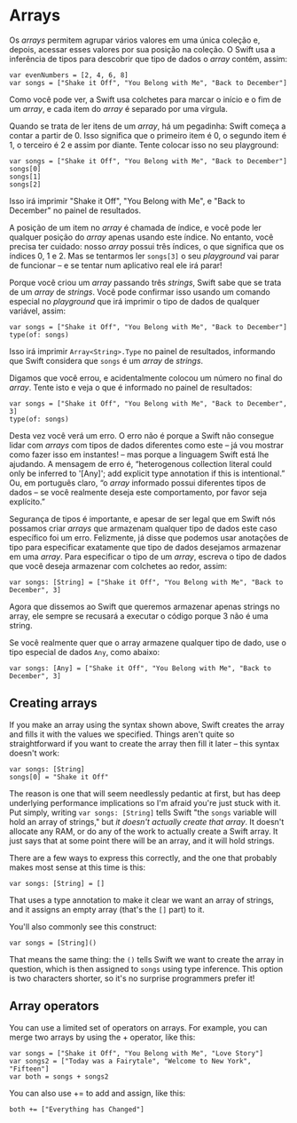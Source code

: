 # Arrays

Os *arrays* permitem agrupar vários valores em uma única coleção e, depois, acessar esses valores por sua posição na coleção. O Swift usa a inferência de tipos para descobrir que tipo de dados o *array* contém, assim:

    var evenNumbers = [2, 4, 6, 8]
    var songs = ["Shake it Off", "You Belong with Me", "Back to December"]

Como você pode ver, a Swift usa colchetes para marcar o início e o fim de um *array*, e cada item do *array* é separado por uma vírgula.

Quando se trata de ler itens de um *array*, há um pegadinha: Swift começa a contar a partir de 0. Isso significa que o primeiro item é 0, o segundo item é 1, o terceiro é 2 e assim por diante. Tente colocar isso no seu playground:

    var songs = ["Shake it Off", "You Belong with Me", "Back to December"]
    songs[0]
    songs[1]
    songs[2]

Isso irá imprimir "Shake it Off", "You Belong with Me", e "Back to December" no painel de resultados.

A posição de um item no *array* é chamada de índice, e você pode ler qualquer posição do *array* apenas usando este índice. No entanto, você precisa ter cuidado: nosso *array* possui três índices, o que significa que os índices 0, 1 e 2. Mas se tentarmos ler `songs[3]` o seu *playground* vai parar de funcionar – e se tentar num aplicativo real ele irá parar!

Porque você criou um *array* passando três *strings*, Swift sabe que se trata de um *array* de *strings*. Você pode confirmar isso usando um comando especial no *playground* que irá imprimir o tipo de dados de qualquer variável, assim:

    var songs = ["Shake it Off", "You Belong with Me", "Back to December"]
    type(of: songs)

Isso irá imprimir `Array<String>.Type` no painel de resultados, informando que Swift considera que `songs` é um *array* de *strings*.

Digamos que você errou, e acidentalmente colocou um número no final do *array*. Tente isto e veja o que é informado no painel de resultados:

    var songs = ["Shake it Off", "You Belong with Me", "Back to December", 3]
    type(of: songs)

Desta vez você verá um erro. O erro não é porque a Swift não consegue lidar com *arrays* com tipos de dados diferentes como este – já vou mostrar como fazer isso em instantes! – mas porque a linguagem Swift está lhe ajudando. A mensagem de erro é, “heterogenous collection literal could only be inferred to '[Any]'; add explicit type annotation if this is intentional.” Ou, em português claro, “o *array* informado possui diferentes tipos de dados – se você realmente deseja este comportamento, por favor seja explícito.”

Segurança de tipos é importante, e apesar de ser legal que em Swift nós possamos criar *arrays* que armazenam qualquer tipo de dados este caso específico foi um erro. Felizmente, já disse que podemos usar anotações de tipo para especificar exatamente que tipo de dados desejamos armazenar em uma *array*. Para especificar o tipo de um *array*, escreva o tipo de dados que você deseja armazenar com colchetes ao redor, assim:

    var songs: [String] = ["Shake it Off", "You Belong with Me", "Back to December", 3]

Agora que dissemos ao Swift que queremos armazenar apenas strings no array, ele sempre se recusará a executar o código porque 3 não é uma string.

Se você realmente quer que o array armazene qualquer tipo de dado, use o tipo especial de dados `Any`, como abaixo:

    var songs: [Any] = ["Shake it Off", "You Belong with Me", "Back to December", 3]


## Creating arrays

If you make an array using the syntax shown above, Swift creates the array and fills it with the values we specified. Things aren't quite so straightforward if you want to create the array then fill it later – this syntax doesn't work:

    var songs: [String]
    songs[0] = "Shake it Off"

The reason is one that will seem needlessly pedantic at first, but has deep underlying performance implications so I'm afraid you're just stuck with it. Put simply, writing `var songs: [String]` tells Swift "the `songs` variable will hold an array of strings," but *it doesn't actually create that array*. It doesn't allocate any RAM, or do any of the work to actually create a Swift array. It just says that at some point there will be an array, and it will hold strings.

There are a few ways to express this correctly, and the one that probably makes most sense at this time is this:

    var songs: [String] = []

That uses a type annotation to make it clear we want an array of strings, and it assigns an empty array (that's the `[]` part) to it.

You'll also commonly see this construct:

    var songs = [String]()

That means the same thing: the `()` tells Swift we want to create the array in question, which is then assigned to `songs` using type inference. This option is two characters shorter, so it's no surprise programmers prefer it!


## Array operators

You can use a limited set of operators on arrays. For example, you can merge two arrays by using the + operator, like this:

    var songs = ["Shake it Off", "You Belong with Me", "Love Story"]
    var songs2 = ["Today was a Fairytale", "Welcome to New York", "Fifteen"]
    var both = songs + songs2

You can also use += to add and assign, like this:

    both += ["Everything has Changed"]